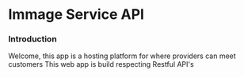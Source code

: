 # Immage Service API

### Introduction
Welcome, this app is a hosting platform for where providers can meet customers
This web app is build respecting Restful API's
